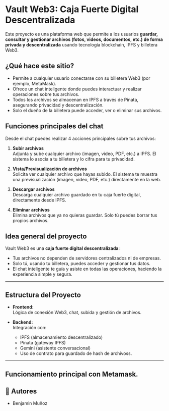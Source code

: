 # Vault Web3: Caja Fuerte Digital Descentralizada

Este proyecto es una plataforma web que permite a los usuarios **guardar, consultar y gestionar archivos (fotos, videos, documentos, etc.) de forma privada y descentralizada** usando tecnología blockchain, IPFS y billetera Web3.

##  ¿Qué hace este sitio?

- Permite a cualquier usuario conectarse con su billetera Web3 (por ejemplo, MetaMask).
- Ofrece un chat inteligente donde puedes interactuar y realizar operaciones sobre tus archivos.
- Todos los archivos se almacenan en IPFS a través de Pinata, asegurando privacidad y descentralización.
- Solo el dueño de la billetera puede acceder, ver o eliminar sus archivos.

## Funciones principales del chat

Desde el chat puedes realizar 4 acciones principales sobre tus archivos:

1. **Subir archivos**  
   Adjunta y sube cualquier archivo (imagen, video, PDF, etc.) a IPFS. El sistema lo asocia a tu billetera y lo cifra para tu privacidad.

2. **Vista/Previsualización de archivos**  
   Solicita ver cualquier archivo que hayas subido. El sistema te muestra una previsualización (imagen, video, PDF, etc.) directamente en la web.

3. **Descargar archivos**  
   Descarga cualquier archivo guardado en tu caja fuerte digital, directamente desde IPFS.

4. **Eliminar archivos**  
   Elimina archivos que ya no quieras guardar. Solo tú puedes borrar tus propios archivos.

##  Idea general del proyecto

Vault Web3 es una **caja fuerte digital descentralizada**:  
- Tus archivos no dependen de servidores centralizados ni de empresas.
- Solo tú, usando tu billetera, puedes acceder y gestionar tus datos.
- El chat inteligente te guía y asiste en todas las operaciones, haciendo la experiencia simple y segura.

---

## Estructura del Proyecto

- **Frontend:**  
  Lógica de conexión Web3, chat, subida y gestión de archivos.

- **Backend:**  
  Integración con:
  - IPFS (almacenamiento descentralizado)
  - Pinata (gateway IPFS)
  - Gemini (asistente conversacional)
  - Uso de contrato para guardado de hash de archivoss.

---
**Funcionamiento principal con Metamask.**
---

## 👥 Autores

- Benjamin Muñoz
